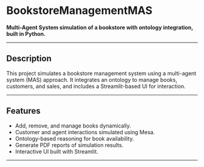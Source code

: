 # BookstoreManagementMAS

**Multi-Agent System simulation of a bookstore with ontology integration, built in Python.**

---

## Description
This project simulates a bookstore management system using a multi-agent system (MAS) approach. 
It integrates an ontology to manage books, customers, and sales, and includes a Streamlit-based UI for interaction. 

---

## Features
- Add, remove, and manage books dynamically.
- Customer and agent interactions simulated using Mesa.
- Ontology-based reasoning for book availability.
- Generate PDF reports of simulation results.
- Interactive UI built with Streamlit.

---
